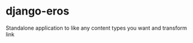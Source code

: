 django-eros
===========

Standalone application to like any content types you want and transform link